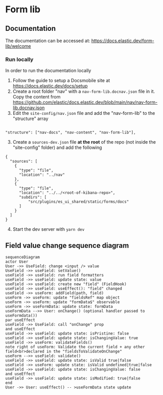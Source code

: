 # Form lib

## Documentation

The documentation can be accessed at: https://docs.elastic.dev/form-lib/welcome


### Run locally

In order to run the documentation locally

1. Follow the guide to setup a Docsmobile site at https://docs.elastic.dev/docs/setup
2. Create a root folder "nav" with a `nav-form-lib.docnav.json` file in it. Copy the content from https://github.com/elastic/docs.elastic.dev/blob/main/nav/nav-form-lib.docnav.json
3. Edit the `site-config/nav.json` file and add the "nav-form-lib" to the "structure" array

```

"structure": ["nav-docs", "nav-content", "nav-form-lib"],
```

3. Create a `sources-dev.json` file **at the root** of the repo (not inside the "site-config" folder) and add the following

```
{
  "sources": [
    {
      "type": "file",
      "location": "../nav"
    },
    {
      "type": "file",
      "location": "../../<root-of-kibana-repo>",
      "subdirs": [
          "src/plugins/es_ui_shared/static/forms/docs"
      ]
    }
  ]
}
```

4. Start the dev server with `yarn dev` 

## Field value change sequence diagram

```mermaid
sequenceDiagram
actor User
User ->> UseField: change <input /> value
UseField ->> useField: setValue()
useField ->> useField: run field formatters
useField ->> useField: update state: value
useField ->> useField: create new "field" (FieldHook)
useField ->> useField: useEffect(): "field" changed
useField ->> useForm: addField(path, field)
useForm ->> useForm: update "fieldsRef" map object
useForm ->> useForm: update "formData$" observable
useForm ->> useFormData: update state: formData
useFormData -->> User: onChange() (optional handler passed to useFormdata())
par useEffect
useField ->> UseField: call "onChange" prop
and useEffect
useField ->> useField: update state: isPristine: false
useField ->> useField: update state: isChangingValue: true
useField ->> useForm: validateFields()
note right of useForm: Validate the current field + any other field<br>declared in the "fieldsToValidateOnChange"
useForm -->> useField: validate()
useField ->> useField: update state: isValid true|false
useField ->> useForm: update state: isValid undefined|true|false
useField ->> useField: update state: isChangingValue: false
and useEffect
useField ->> useField: update state: isModified: true|false
end
User ->> User: useEffect() -- >useFormData state update
```